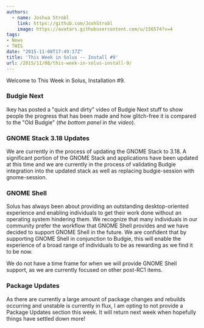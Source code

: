 ```yaml
---
authors:
  - name: Joshua Strobl
    link: https://github.com/JoshStrobl
    image: https://avatars.githubusercontent.com/u/156574?v=4
tags:
- News
- TWIS
date: "2015-11-08T17:49:17Z"
title: 'This Week in Solus -- Install #9'
url: /2015/11/08/this-week-in-solus-install-9/
---
```


Welcome to This Week in Solus, Installation #9.

### Budgie Next

Ikey has posted a "quick and dirty" video of Budgie Next stuff to show people the progress that has been made and how glitch-free it is compared to the "Old Budgie" (*the bottom panel in the video*).

### GNOME Stack 3.18 Updates

We are currently in the process of updating the GNOME Stack to 3.18. A significant portion of the GNOME Stack and applications have been updated at this time and we are currently in the process of validating Budgie integration into the updated stack 
as well as replacing budgie-session with gnome-session.

### GNOME Shell

Solus has always been about providing an outstanding desktop-oriented experience and enabling individuals to get their work done without an operating system hindering them. We recognize that many individuals in our community prefer the workflow 
that GNOME Shell provides and we have decided to support GNOME Shell in the future. We are confident that by supporting GNOME Shell in conjunction to Budgie, this will enable the experience of a broad range of individuals to be as rewarding as we 
find it to be now.

We do not have a time frame for when we will provide GNOME Shell support, as we are currently focused on other post-RC1 items.

### Package Updates

As there are currently a large amount of package changes and rebuilds occurring and unstable is currently in flux, I am opting to not provide a Package Updates section this week. It will return next week when hopefully things have settled down more!
